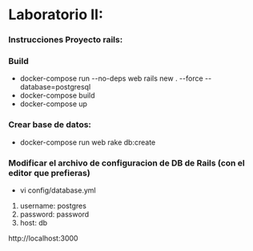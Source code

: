 # Laboratorio II: 

### Instrucciones Proyecto rails:
### Build

  * docker-compose run --no-deps web rails new . --force --database=postgresql
  * docker-compose build
  * docker-compose up
  
### Crear base de datos:

  * docker-compose run web rake db:create

### Modificar el archivo de configuracion de DB de Rails (con el editor que prefieras)
  
  * vi config/database.yml
  
  1. username: postgres
  2. password: password
  3. host: db

  http://localhost:3000